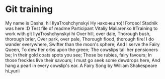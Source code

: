 # Git training
My name is Dasha, hi!
IlyaTroshchynskyi
Ну наконец то)! Готово!
Stadnik was here :D
Test file of readme
Participant Vitaliy Maliarenko
#Training to work with git
IlyaTroshchynskyi
hi
Over hill, over dale,
Thorough bush, thorough brier,
Over park, over pale,
Thorough flood, thorough fire!
I do wander everywhere,
Swifter than the moon's sphere;
And I serve the Fairy Queen,
To dew her orbs upon the green;
The cowslips tall her pensioners be;
In their gold coats spots you see;
Those be rubies, fairy favours;
In those freckles live their savours;
I must go seek some dewdrops here,
And hang a pearl in every cowslip's ear. 
A Fairy Song by William Shakespeare
hi_yurii

